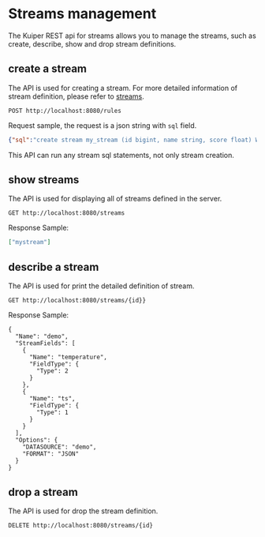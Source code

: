 # Streams management

The Kuiper REST api for streams allows you to manage the streams, such as create, describe, show and drop stream definitions.

## create a stream

The API is used for creating a stream. For more detailed information of stream definition, please refer to [streams](../sqls/streams.md).

```shell
POST http://localhost:8080/rules
```
Request sample, the request is a json string with `sql` field.

```json
{"sql":"create stream my_stream (id bigint, name string, score float) WITH ( datasource = \"topic/temperature\", FORMAT = \"json\", KEY = \"id\")"}
```

This API can run any stream sql statements, not only stream creation.

## show streams

The API is used for displaying all of streams defined in the server.

```shell
GET http://localhost:8080/streams
```

Response Sample:

```json
["mystream"]
```

## describe a stream

The API is used for print the detailed definition of stream.

```shell
GET http://localhost:8080/streams/{id}}
```

Response Sample:

```shell
{
  "Name": "demo",
  "StreamFields": [
    {
      "Name": "temperature",
      "FieldType": {
        "Type": 2
      }
    },
    {
      "Name": "ts",
      "FieldType": {
        "Type": 1
      }
    }
  ],
  "Options": {
    "DATASOURCE": "demo",
    "FORMAT": "JSON"
  }
}
```

## drop a stream

The API is used for drop the stream definition.

```shell
DELETE http://localhost:8080/streams/{id}
```